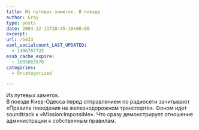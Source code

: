 ```yaml
---
title: Из путевых заметок. В поезде
author: Gray
type: posts
date: 2004-12-11T20:45:16+00:00
excerpt:
url: /5433
esml_socialcount_LAST_UPDATED:
  - 1496787722
essb_cache_expire:
  - 1605863570
categories:
  - Uncategorized

---
```








Из путевых заметок.  
В поезде Киев-Одесса перед отправлением по радиосети зачитывают &#171;Правила поведения на железнодорожном транспорте&#187;. Фоном идет soundtrack к &#171;Mission:Impossible&#187;. Что сразу демонстрирует отношение администрации к собственным правилам.